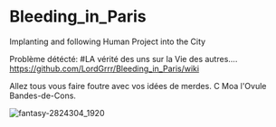 # Bleeding_in_Paris
Implanting and following Human Project into the City

Problème détécté:
#LA vérité des uns sur la Vie des autres....
https://github.com/LordGrrr/Bleeding_in_Paris/wiki  
  
Allez tous vous faire foutre avec vos idées de merdes. C Moa l'Ovule Bandes-de-Cons.


![fantasy-2824304_1920](https://github.com/LordGrrr/Bleeding_in_Paris/assets/134517577/eb3cfab8-4710-43b7-ac96-98bad6027c0b)

